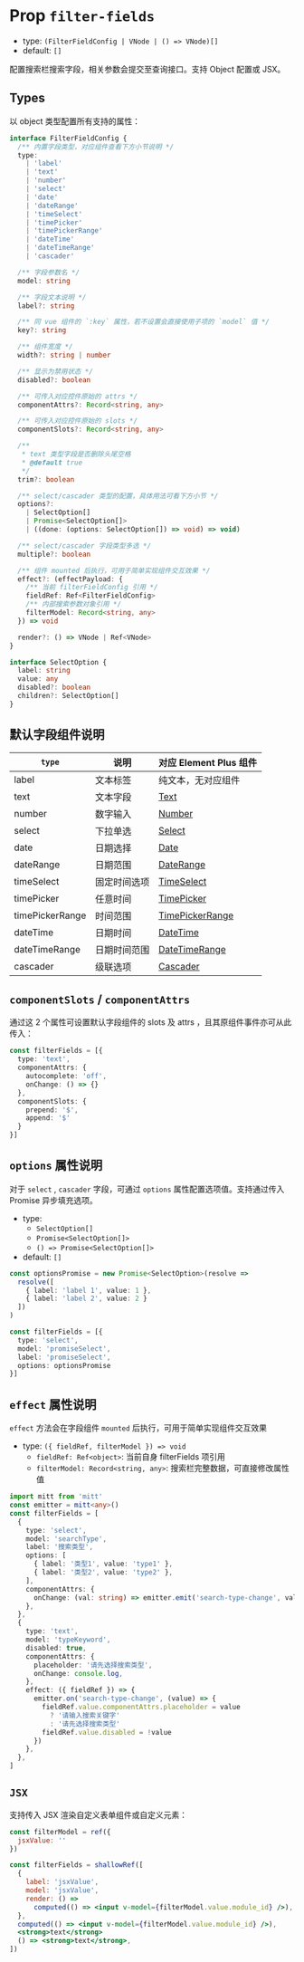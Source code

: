 # Prop `filter-fields`

- type: `(FilterFieldConfig | VNode | () => VNode)[]`
- default: `[]`

配置搜索栏搜索字段，相关参数会提交至查询接口。支持 Object 配置或 JSX。

## Types

以 object 类型配置所有支持的属性：

```ts
interface FilterFieldConfig {
  /** 内置字段类型，对应组件查看下方小节说明 */
  type:
    | 'label'
    | 'text'
    | 'number'
    | 'select'
    | 'date'
    | 'dateRange'
    | 'timeSelect'
    | 'timePicker'
    | 'timePickerRange'
    | 'dateTime'
    | 'dateTimeRange'
    | 'cascader'

  /** 字段参数名 */
  model: string

  /** 字段文本说明 */
  label?: string

  /** 同 vue 组件的 `:key` 属性，若不设置会直接使用子项的 `model` 值 */
  key?: string

  /** 组件宽度 */
  width?: string | number

  /** 显示为禁用状态 */
  disabled?: boolean

  /** 可传入对应控件原始的 attrs */
  componentAttrs?: Record<string, any>

  /** 可传入对应控件原始的 slots */
  componentSlots?: Record<string, any>

  /**
   * text 类型字段是否删除头尾空格
   * @default true
   */
  trim?: boolean

  /** select/cascader 类型的配置，具体用法可看下方小节 */
  options?:
    | SelectOption[]
    | Promise<SelectOption[]>
    | ((done: (options: SelectOption[]) => void) => void)

  /** select/cascader 字段类型多选 */
  multiple?: boolean

  /** 组件 mounted 后执行，可用于简单实现组件交互效果 */
  effect?: (effectPayload: {
    /** 当前 filterFieldConfig 引用 */
    fieldRef: Ref<FilterFieldConfig>
    /** 内部搜索参数对象引用 */
    filterModel: Record<string, any>
  }) => void

  render?: () => VNode | Ref<VNode>
}

interface SelectOption {
  label: string
  value: any
  disabled?: boolean
  children?: SelectOption[]
}
```

## 默认字段组件说明

| `type`          | 说明         | 对应 Element Plus 组件                 |
| --------------- | ------------ | -------------------------------------- |
| label           | 文本标签     | 纯文本，无对应组件                     |
| text            | 文本字段     | [Text][text]                           |
| number          | 数字输入     | [Number][number]                       |
| select          | 下拉单选     | [Select][select]                       |
| date            | 日期选择     | [Date][date]                           |
| dateRange       | 日期范围     | [DateRange][date-range]                |
| timeSelect      | 固定时间选项 | [TimeSelect][time-select]              |
| timePicker      | 任意时间     | [TimePicker][time-picker]              |
| timePickerRange | 时间范围     | [TimePickerRange][time-picker-range]   |
| dateTime        | 日期时间     | [DateTime][date-time]                  |
| dateTimeRange   | 日期时间范围 | [DateTimeRange][date-time-range]       |
| cascader        | 级联选项     | [Cascader][cascader]                   |

## `componentSlots` / `componentAttrs`

通过这 2 个属性可设置默认字段组件的 slots 及 attrs ，且其原组件事件亦可从此传入：

```ts
const filterFields = [{
  type: 'text',
  componentAttrs: {
    autocomplete: 'off',
    onChange: () => {}
  },
  componentSlots: {
    prepend: '$',
    append: '$'
  }
}]
```

## `options` 属性说明

对于 `select` , `cascader` 字段，可通过 `options` 属性配置选项值。支持通过传入 Promise 异步填充选项。

- type:
  - `SelectOption[]`
  - `Promise<SelectOption[]>`
  - `() => Promise<SelectOption[]>`
- default: `[]`

```ts
const optionsPromise = new Promise<SelectOption>(resolve =>
  resolve([
    { label: 'label 1', value: 1 },
    { label: 'label 2', value: 2 }
  ])
)

const filterFields = [{
  type: 'select',
  model: 'promiseSelect',
  label: 'promiseSelect',
  options: optionsPromise
}]
```

## `effect` 属性说明

`effect` 方法会在字段组件 `mounted` 后执行，可用于简单实现组件交互效果

- type: `({ fieldRef, filterModel }) => void`
  - `fieldRef: Ref<object>`: 当前自身 filterFields 项引用
  - `filterModel: Record<string, any>`: 搜索栏完整数据，可直接修改属性值

```ts
import mitt from 'mitt'
const emitter = mitt<any>()
const filterFields = [
  {
    type: 'select',
    model: 'searchType',
    label: '搜索类型',
    options: [
      { label: '类型1', value: 'type1' },
      { label: '类型2', value: 'type2' },
    ],
    componentAttrs: {
      onChange: (val: string) => emitter.emit('search-type-change', val)
    },
  },
  {
    type: 'text',
    model: 'typeKeyword',
    disabled: true,
    componentAttrs: {
      placeholder: '请先选择搜索类型',
      onChange: console.log,
    },
    effect: ({ fieldRef }) => {
      emitter.on('search-type-change', (value) => {
        fieldRef.value.componentAttrs.placeholder = value
          ? '请输入搜索关键字'
          : '请先选择搜索类型'
        fieldRef.value.disabled = !value
      })
    },
  },
]
```

## `JSX`

支持传入 JSX 渲染自定义表单组件或自定义元素：

```jsx
const filterModel = ref({
  jsxValue: ''
})

const filterFields = shallowRef([
  {
    label: 'jsxValue',
    model: 'jsxValue',
    render: () =>
      computed(() => <input v-model={filterModel.value.module_id} />),
  },
  computed(() => <input v-model={filterModel.value.module_id} />),
  <strong>text</strong>
  () => <strong>text</strong>,
])
```

[text]: https://element-plus.org/zh-CN/component/input
[number]: https://element-plus.org/zh-CN/component/input-number
[select]: https://element-plus.org/zh-CN/component/select
[date]: https://element-plus.org/zh-CN/component/date-picker
[date-range]: https://element-plus.org/zh-CN/component/date-picker#%E9%80%89%E6%8B%A9%E4%B8%80%E6%AE%B5%E6%97%B6%E9%97%B4
[time-select]: https://element-plus.org/zh-CN/component/time-select
[time-picker]: https://element-plus.org/zh-CN/component/time-picker#%E9%99%90%E5%88%B6%E6%97%B6%E9%97%B4%E9%80%89%E6%8B%A9%E8%8C%83%E5%9B%B4
[time-picker-range]: https://element-plus.org/zh-CN/component/time-picker#%E4%BB%BB%E6%84%8F%E6%97%B6%E9%97%B4%E8%8C%83%E5%9B%B4
[date-time]: https://element-plus.org/zh-CN/component/datetime-picker
[date-time-range]: https://element-plus.org/zh-CN/component/datetime-picker#%E6%97%A5%E6%9C%9F%E5%92%8C%E6%97%B6%E9%97%B4%E8%8C%83%E5%9B%B4
[cascader]: https://element-plus.org/zh-CN/component/cascader
[option-attributes]: https://element-plus.org/zh-CN/component/select#option-%E5%B1%9E%E6%80%A7
